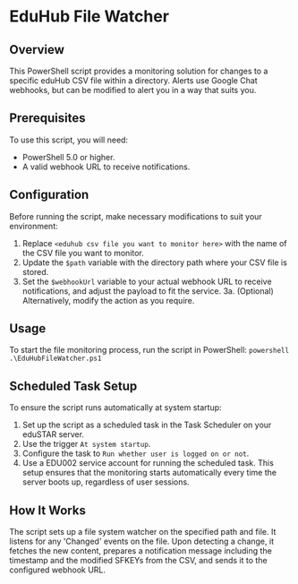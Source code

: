# EduHub File Watcher

## Overview
This PowerShell script provides a monitoring solution for changes to a specific eduHub CSV file within a directory. Alerts use Google Chat webhooks, but can be modified to alert you in a way that suits you.

## Prerequisites
To use this script, you will need:
- PowerShell 5.0 or higher.
- A valid webhook URL to receive notifications.

## Configuration
Before running the script, make necessary modifications to suit your environment:
1. Replace `<eduhub csv file you want to monitor here>` with the name of the CSV file you want to monitor.
2. Update the `$path` variable with the directory path where your CSV file is stored.
3. Set the `$webhookUrl` variable to your actual webhook URL to receive notifications, and adjust the payload to fit the service.
   3a. (Optional) Alternatively, modify the action as you require.

## Usage
To start the file monitoring process, run the script in PowerShell:
```powershell .\EduHubFileWatcher.ps1```

## Scheduled Task Setup
To ensure the script runs automatically at system startup:

1. Set up the script as a scheduled task in the Task Scheduler on your eduSTAR server.
2. Use the trigger `At system startup`.
3. Configure the task to `Run whether user is logged on or not`.
4. Use a EDU002 service account for running the scheduled task.
This setup ensures that the monitoring starts automatically every time the server boots up, regardless of user sessions.

## How It Works
The script sets up a file system watcher on the specified path and file.
It listens for any 'Changed' events on the file.
Upon detecting a change, it fetches the new content, prepares a notification message including the timestamp and the modified SFKEYs from the CSV, and sends it to the configured webhook URL.
